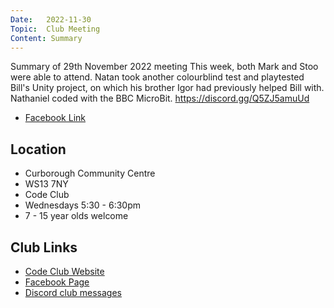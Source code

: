 ```yaml
---
Date:   2022-11-30
Topic:  Club Meeting
Content: Summary
---
```

Summary of 29th November 2022 meeting
This week, both Mark and Stoo were able to attend. 
Natan took another colourblind test and playtested Bill's Unity project, on which his brother Igor had previously helped Bill with.
Nathaniel coded with the BBC MicroBit.
https://discord.gg/Q5ZJ5amuUd

* [Facebook Link](https://www.facebook.com/720665616418529/posts/649987583486333)

## Location

* Curborough Community Centre
* WS13 7NY
* Code Club
* Wednesdays 5:30 - 6:30pm
* 7 - 15 year olds welcome

## Club Links

* [Code Club Website](https://lichfield-code-club.github.io/)
* [Facebook Page](https://www.facebook.com/LichfieldCoders)
* [Discord club messages](https://discord.gg/szz6xGK)
